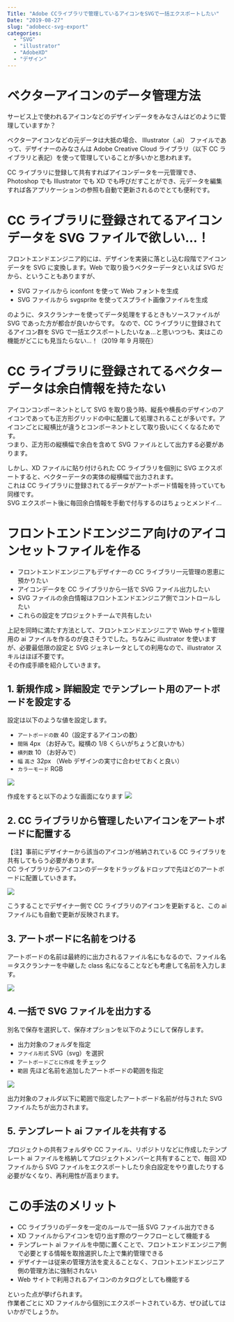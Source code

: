 ```yaml
---
Title: "Adobe CCライブラリで管理しているアイコンをSVGで一括エクスポートしたい"
Date: "2019-08-27"
slug: "adobecc-svg-export"
categories:
  - "SVG"
  - "illustrator"
  - "AdobeXD"
  - "デザイン"
---
```


# ベクターアイコンのデータ管理方法

サービス上で使われるアイコンなどのデザインデータをみなさんはどのように管理していますか？

ベクターアイコンなどの元データは大抵の場合、 Illustrator（.ai） ファイルであって、デザイナーのみなさんは Adobe Creative Cloud ライブラリ（以下 CC ライブラリと表記）を使って管理していることが多いかと思われます。

CC ライブラリに登録して共有すればアイコンデータを一元管理でき、 Photoshop でも Illustrator でも XD でも呼びだすことができ、元データを編集すれば各アプリケーションの参照も自動で更新されるのでとても便利です。

# CC ライブラリに登録されてるアイコンデータを SVG ファイルで欲しい…！

フロントエンドエンジニア的には、デザインを実装に落とし込む段階でアイコンデータを SVG に変換します。Web で取り扱うベクターデータといえば SVG だから、ということもありますが、

- SVG ファイルから iconfont を使って Web フォントを生成
- SVG ファイルから svgsprite を使ってスプライト画像ファイルを生成

のように、タスクランナーを使ってデータ処理をするときもソースファイルが SVG であった方が都合が良いからです。
なので、CC ライブラリに登録されてるアイコン群を SVG で一括エクスポートしたいなぁ…と思いつつも、実はこの機能がどこにも見当たらない…！（2019 年 9 月現在）

# CC ライブラリに登録されてるベクターデータは余白情報を持たない

アイコンコンポーネントとして SVG を取り扱う時、縦長や横長のデザインのアイコンであっても正方形グリッドの中に配置して処理されることが多いです。アイコンごとに縦横比が違うとコンポーネントとして取り扱いにくくなるためです。  
つまり、正方形の縦横幅で余白を含めて SVG ファイルとして出力する必要があります。

しかし、XD ファイルに貼り付けられた CC ライブラリを個別に SVG エクスポートすると、ベクターデータの実体の縦横幅で出力されます。  
これは CC ライブラリに登録されてるデータがアートボード情報を持っていても同様です。  
SVG エクスポート後に毎回余白情報を手動で付与するのはちょっとメンドイ…

# フロントエンドエンジニア向けのアイコンセットファイルを作る

- フロントエンドエンジニアもデザイナーの CC ライブラリ一元管理の恩恵に預かりたい
- アイコンデータを CC ライブラリから一括で SVG ファイル出力したい
- SVG ファイルの余白情報はフロントエンドエンジニア側でコントロールしたい
- これらの設定をプロジェクトチームで共有したい

上記を同時に満たす方法として、フロントエンドエンジニアで Web サイト管理用の ai ファイルを作るのが良さそうでした。ちなみに illustrator を使いますが、必要最低限の設定と SVG ジェネレータとしての利用なので、illustrator スキルはほぼ不要です。  
その作成手順を紹介していきます。

## 1. 新規作成 > 詳細設定 でテンプレート用のアートボードを設定する

設定は以下のような値を設定します。

- `アートボードの数` 40（設定するアイコンの数）
- `間隔` 4px （お好みで。縦横の 1/8 くらいがちょうど良いかも）
- `横列数` 10 （お好みで）
- `幅` `高さ` 32px （Web デザインの実寸に合わせておくと良い）
- `カラーモード` RGB

![](/img/201908-svg-export-1.png)

作成をすると以下のような画面になります
![](/img/201908-svg-export-2.png)

## 2. CC ライブラリから管理したいアイコンをアートボードに配置する

【注】事前にデザイナーから該当のアイコンが格納されている CC ライブラリを共有してもらう必要があります。  
CC ライブラリからアイコンのデータをドラッグ＆ドロップで先ほどのアートボードに配置していきます。

![](/img/201908-svg-export-3.png)

こうすることでデザイナー側で CC ライブラリのアイコンを更新すると、この ai ファイルにも自動で更新が反映されます。

## 3. アートボードに名前をつける

アートボードの名前は最終的に出力されるファイル名にもなるので、ファイル名＝タスクランナーを中継した class 名になることなども考慮して名前を入力します。

![](/img/201908-svg-export-4.png)

## 4. 一括で SVG ファイルを出力する

別名で保存を選択して、保存オプションを以下のようにして保存します。

- 出力対象のフォルダを指定
- `ファイル形式` SVG（svg）を選択
- `アートボードごとに作成` をチェック
- `範囲` 先ほど名前を追加したアートボードの範囲を指定

![](/img/201908-svg-export-5.png)

出力対象のフォルダ以下に範囲で指定したアートボード名前が付与された SVG ファイルたちが出力されます。

## 5. テンプレート ai ファイルを共有する

プロジェクトの共有フォルダや CC ファイル、リポジトリなどに作成したテンプレート ai ファイルを格納してプロジェクトメンバーと共有することで、毎回 XD ファイルから SVG ファイルをエクスポートしたり余白設定をやり直したりする必要がなくなり、再利用性が高まります。

# この手法のメリット

- CC ライブラリのデータを一定のルールで一括 SVG ファイル出力できる
- XD ファイルからアイコンを切り出す際のワークフローとして機能する
- テンプレート ai ファイルを中間に置くことで、フロントエンドエンジニア側で必要とする情報を取捨選択した上で集約管理できる
- デザイナーは従来の管理方法を変えることなく、フロントエンドエンジニア側の管理方法に強制されない
- Web サイトで利用されるアイコンのカタログとしても機能する

といった点が挙げられます。  
作業者ごとに XD ファイルから個別にエクスポートされている方、ぜひ試してはいかがでしょうか。
